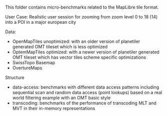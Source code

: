 This folder contains micro-benchmarks related to the MapLibre tile format.

User Case: Realistic user session for zooming from zoom level 0 to 18 (14) into a POI in a major european city 

Data:  
- OpenMapTiles unoptimized: with an older version of planetiler generated OMT tileset which is less optimized
- OptemMapTiles optimized: with a newer version of planetiler generated OMT tileset which has vector tiles scheme 
  specific optimizations
- SwissTopo Basemap
- OvertureMaps

Structure
- data-access: benchmarks with different data access patterns including sequential scan and random data access 
  (point lookups) based on a real world filtering example with an OMT basic style
- transcoding: benchmarks of the performance of transcoding MLT and MVT in their in-memory representations